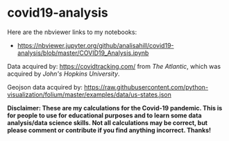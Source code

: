 # covid19-analysis

Here are the nbviewer links to my notebooks:

* https://nbviewer.jupyter.org/github/analisahill/covid19-analysis/blob/master/COVID19_Analysis.ipynb


Data acquired by: https://covidtracking.com/ from _The Atlantic_, which was acquired by _John's Hopkins University_. 

Geojson data acquired by: https://raw.githubusercontent.com/python-visualization/folium/master/examples/data/us-states.json





**Disclaimer: These are my calculations for the Covid-19 pandemic. This is for people to use for educational purposes and to learn some data analysis/data science skills. Not all calculations may be correct, but please comment or contribute if you find anything incorrect. Thanks!**
